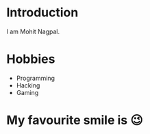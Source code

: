 # Introduction

I am Mohit Nagpal.


# Hobbies
  - Programming
  - Hacking
  - Gaming

# My favourite smile is :wink:
